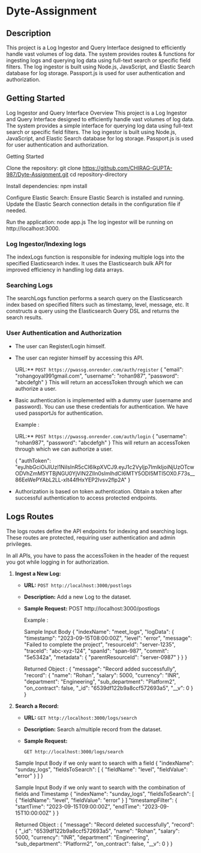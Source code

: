 # Dyte-Assignment

## Description

This project is a Log Ingestor and Query Interface designed to efficiently handle vast volumes of log data. The system provides routes & functions for ingesting logs and querying log data using full-text search or specific field filters. The log ingestor is built using Node.js, JavaScript, and Elastic Search database for log storage. Passport.js is used for user authentication and authorization.

## Getting Started


Log Ingestor and Query Interface
Overview
This project is a Log Ingestor and Query Interface designed to efficiently handle vast volumes of log data. The system provides a simple interface for querying log data using full-text search or specific field filters. The log ingestor is built using Node.js, JavaScript, and Elastic Search database for log storage. Passport.js is used for user authentication and authorization.

Getting Started

Clone the repository:
git clone https://github.com/CHIRAG-GUPTA-987/Dyte-Assignment.git
cd repository-directory

Install dependencies:
npm install

Configure Elastic Search:
Ensure Elastic Search is installed and running.
Update the Elastic Search connection details in the configuration file if needed.

Run the application:
node app.js
The log ingestor will be running on http://localhost:3000.


### Log Ingestor/Indexing logs

The indexLogs function is responsible for indexing multiple logs into the specified Elasticsearch index. It uses the Elasticsearch bulk API for improved efficiency in handling log data arrays.


### Searching Logs

The searchLogs function performs a search query on the Elasticsearch index based on specified filters such as timestamp, level, message, etc. It constructs a query using the Elasticsearch Query DSL and returns the search results.

### User Authentication and Authorization

- The user can Register/Login himself.
- The user can register himself by accessing this API.

  URL:** `POST https://pwassg.onrender.com/auth/register`
  {
    "email": "rohangoyal991gmail.com", 
    "username": "rohan987", 
    "password": "abcdefgh"
  }
  This will return an accessToken through which we can authorize a user.


- Basic authentication is implemented with a dummy user (username and password). You can use these credentials for authentication. We have used passportJs for authentication.

  Example :
  
  URL:** `POST https://pwassg.onrender.com/auth/login`
  {
      "username": "rohan987", 
      "password": "abcdefgh"
  }
  This will return an accessToken through which we can authorize a user.

  {
    "authToken":         "eyJhbGciOiJIUzI1NiIsInR5cCI6IkpXVCJ9.eyJ1c2VyIjp7ImlkIjoiNjUzOTcwODVhZmM5YTBjNGU0YjVlN2ZlIn0sImlhdCI6MTY5ODI5MTI5OX0.F73s__86EeWePYAbL2LL-xIt44fHxYEP2Ivsv2flp2A"
  }
  
- Authorization is based on token authentication. Obtain a token after successful authentication to access protected endpoints.

## Logs Routes

The logs routes define the API endpoints for indexing and searching logs. These routes are protected, requiring user authentication and admin privileges.

In all APIs, you have to pass the accessToken in the header of the request you got while logging in for authorization.

1. **Ingest a New Log:**

   - **URL:** `POST http://localhost:3000/postlogs`
   - **Description:** Add a new Log to the dataset.
   - **Sample Request:**
        POST http://localhost:3000/postlogs

      Example :
     
      Sample Input Body
     {
        "indexName": "meet_logs",
        "logData": {
            "timestamp": "2023-09-15T08:00:00Z",
            "level": "error",
            "message": "Failed to complete the project",
            "resourceId": "server-1235",
            "traceId": "abc-xyz-124",
            "spanId": "span-987",
            "commit": "5e5342a",
            "metadata": {
                "parentResourceId": "server-0987"
            }
        }
    }


      Returned Object :
       {
          "message": "Record added successfully",
          "record": {
              "name": "Rohan",
              "salary": 5000,
              "currency": "INR",
              "department": "Engineering",
              "sub_department": "Platform2",
              "on_contract": false,
              "_id": "6539df122b9a8ccf572693a5",
              "__v": 0
          }
      }
    
     

2. **Search a Record:**

   - **URL:** `GET http://localhost:3000/logs/search`
   - **Description:** Search a/multiple record from the dataset.
   - **Sample Request:**

     `GET http://localhost:3000/logs/search`

    Sample Input Body if we only want to search with a field
     {
          "indexName": "sunday_logs",
          "fieldsToSearch": [
              { "fieldName": "level", "fieldValue": "error" }
          ]
      }

    Sample Input Body if we only want to search with the combination of fields and Timestamp
     {
        "indexName": "sunday_logs",
        "fieldsToSearch": [
            { "fieldName": "level", "fieldValue": "error" }
        ]
        "timestampFilter": {
             "startTime": "2023-09-15T09:00:00Z",
             "endTime": "2023-09-15T10:00:00Z"
         }
    }
   
     Returned Object :
     {
        "message": "Record deleted successfully",
        "record": {
            "_id": "6539df122b9a8ccf572693a5",
            "name": "Rohan",
            "salary": 5000,
            "currency": "INR",
            "department": "Engineering",
            "sub_department": "Platform2",
            "on_contract": false,
            "__v": 0
        }
    }
